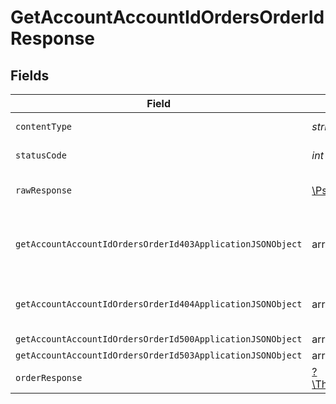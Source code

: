 # GetAccountAccountIdOrdersOrderIdResponse


## Fields

| Field                                                                                                        | Type                                                                                                         | Required                                                                                                     | Description                                                                                                  |
| ------------------------------------------------------------------------------------------------------------ | ------------------------------------------------------------------------------------------------------------ | ------------------------------------------------------------------------------------------------------------ | ------------------------------------------------------------------------------------------------------------ |
| `contentType`                                                                                                | *string*                                                                                                     | :heavy_check_mark:                                                                                           | HTTP response content type for this operation                                                                |
| `statusCode`                                                                                                 | *int*                                                                                                        | :heavy_check_mark:                                                                                           | HTTP response status code for this operation                                                                 |
| `rawResponse`                                                                                                | [\Psr\Http\Message\ResponseInterface](https://www.php-fig.org/psr/psr-7/#33-psrhttpmessageresponseinterface) | :heavy_minus_sign:                                                                                           | Raw HTTP response; suitable for custom response parsing                                                      |
| `getAccountAccountIdOrdersOrderId403ApplicationJSONObject`                                                   | array<string, *mixed*>                                                                                       | :heavy_minus_sign:                                                                                           | **Access Denied**\<br/>Credentials supplied do not grant access to the requested resource.<br/>              |
| `getAccountAccountIdOrdersOrderId404ApplicationJSONObject`                                                   | array<string, *mixed*>                                                                                       | :heavy_minus_sign:                                                                                           | **Not found**\<br/>When there are no accounts/orders/payment found<br/>                                      |
| `getAccountAccountIdOrdersOrderId500ApplicationJSONObject`                                                   | array<string, *mixed*>                                                                                       | :heavy_minus_sign:                                                                                           | **Internal Server Error**<br/>                                                                               |
| `getAccountAccountIdOrdersOrderId503ApplicationJSONObject`                                                   | array<string, *mixed*>                                                                                       | :heavy_minus_sign:                                                                                           | **Service Unavailable**<br/>                                                                                 |
| `orderResponse`                                                                                              | [?\TheLogicStudio\ExactPayments\Models\Shared\OrderResponse](../../models/shared/OrderResponse.md)           | :heavy_minus_sign:                                                                                           | Order created.                                                                                               |